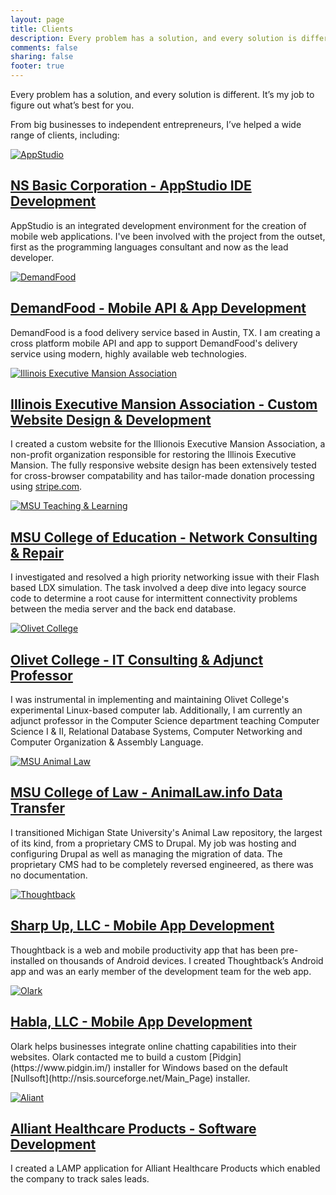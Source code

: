 ```yaml
---
layout: page
title: Clients
description: Every problem has a solution, and every solution is different. It’s my job to figure out what’s best for you.
comments: false
sharing: false
footer: true
---
```


Every problem has a solution, and every solution is different. It’s my job to figure out what’s best for you.

From big businesses to independent entrepreneurs, I’ve helped a wide range of clients, including:

<div class="client">
  <a href="https://www.nsbasic.com/"><img src="/images/appstudio.png" alt="AppStudio" title="AppStudio" class="clientImg"></a>
  <a href="https://www.nsbasic.com/"><h2>NS Basic Corporation - AppStudio IDE Development</h2></a>
  <p>AppStudio is an integrated development environment for the creation of mobile web applications. I've been involved with the project from the outset, first as the programming languages consultant and now as the lead developer.</p>
</div>
<div class="client">
  <a href="https://demandfood.com/"><img src="/images/demandFood.png" alt="DemandFood" title="DemandFood" class="clientImg"></a>
  <a href="https://demandfood.com/"><h2>DemandFood - Mobile API & App Development</h2></a>
  <p>DemandFood is a food delivery service based in Austin, TX. I am creating a cross platform mobile API and app to support DemandFood's delivery service using modern, highly available web technologies.</p>
</div>
<div class="client">
  <a href="https://illinoismansion.org/"><img src="/images/ilmansion.png" alt="Illinois Executive Mansion Association" title="Illinois Executive Mansion Association" class="clientImg"></a>
  <a href="https://illinoismansion.org/"><h2>Illinois Executive Mansion Association - Custom Website Design & Development</h2></a>
  <p>I created a custom website for the Illionois Executive Mansion Association, a non-profit organization responsible for restoring the Illinois Executive Mansion. The fully responsive website design has been extensively tested for cross-browser compatability and has tailor-made donation processing using <a href="https://stripe.com/">stripe.com</a>.</p>
</div>
<div class="client">
  <a href="http://tech.msu.edu/itservices/teaching-learning/"><img src="/images/msuLearnTeach.png" alt="MSU Teaching & Learning" title="MSU Teaching & Learning" class="clientImg"></a>
  <a href="http://tech.msu.edu/itservices/teaching-learning/"><h2>MSU College of Education - Network Consulting & Repair</h2></a>
  <p>I investigated and resolved a high priority networking issue with their Flash based LDX simulation. The task involved a deep dive into legacy source code to determine a root cause for intermittent connectivity problems between the media server and the back end database.</p>
</div>
<div class="client">
  <a href="http://www.olivetcollege.edu/"><img src="/images/olivet.png" alt="Olivet College" title="Olivet College" class="clientImg"></a>
  <a href="http://www.olivetcollege.edu/"><h2>Olivet College - IT Consulting & Adjunct Professor</h2></a>
  <p>I was instrumental in implementing and maintaining Olivet College's experimental Linux-based computer lab. Additionally, I am currently an adjunct professor in the Computer Science department teaching Computer Science I & II, Relational Database Systems, Computer Networking and Computer Organization & Assembly Language.</p>
</div>
<div class="client">
  <a href="http://animallaw.info"><img src="/images/animallaw.png" alt="MSU Animal Law" title="MSU Animal Law" class="clientImg"></a>
  <a href="http://animallaw.info"><h2>MSU College of Law - AnimalLaw.info Data Transfer</h2></a>
  <p>I transitioned Michigan State University's Animal Law repository, the largest of its kind, from a proprietary CMS to Drupal. My job was hosting and configuring Drupal as well as managing the migration of data. The proprietary CMS had to be completely reversed engineered, as there was no documentation.</p>
</div>
<div class="client">
  <a href="https://thoughtback.com/"><img src="/images/thoughtback.png" alt="Thoughtback" title="Thoughtback" class="clientImg"></a>
  <a href="https://thoughtback.com/"><h2>Sharp Up, LLC - Mobile App Development</h2></a>
  <p>Thoughtback is a web and mobile productivity app that has been pre-installed on thousands of Android devices. I created Thoughtback’s Android app and was an early member of the development team for the web app.</p>
</div>
<div class="client">
  <a href="https://www.olark.com/"><img src="/images/olark.png" alt="Olark" title="Olark" class="clientImg"></a>
  <a href="https://www.olark.com/"><h2>Habla, LLC - Mobile App Development</h2></a>
  <p>Olark helps businesses integrate online chatting capabilities into their websites. Olark contacted me to build a custom [Pidgin](https://www.pidgin.im/) installer for Windows based on the default [Nullsoft](http://nsis.sourceforge.net/Main_Page) installer.</p>
</div>
<div class="client">
  <a href="http://allianthealthcare.com/"><img src="/images/alliant.png" alt="Aliant" title="Aliant" class="clientImg"></a>
  <a href="http://allianthealthcare.com/"><h2>Alliant Healthcare Products - Software Development</h2></a>
  <p>I created a LAMP application for Alliant Healthcare Products which enabled the company to track sales leads.</p>
</div>